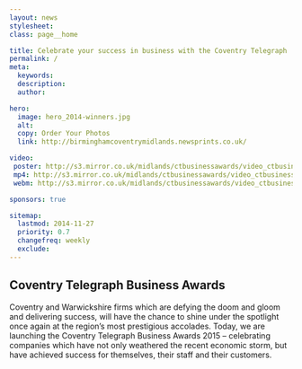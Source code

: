 ```yaml
---
layout: news
stylesheet:
class: page__home

title: Celebrate your success in business with the Coventry Telegraph
permalink: /
meta:
  keywords:
  description:
  author:

hero:
  image: hero_2014-winners.jpg
  alt:
  copy: Order Your Photos
  link: http://birminghamcoventrymidlands.newsprints.co.uk/

video:
 poster: http://s3.mirror.co.uk/midlands/ctbusinessawards/video_ctbusinessawards-2014.png
 mp4: http://s3.mirror.co.uk/midlands/ctbusinessawards/video_ctbusinessawards-2014.mp4
 webm: http://s3.mirror.co.uk/midlands/ctbusinessawards/video_ctbusinessawards-2014.webm

sponsors: true

sitemap:
  lastmod: 2014-11-27
  priority: 0.7
  changefreq: weekly
  exclude:
---
```


## Coventry Telegraph Business Awards

Coventry and Warwickshire firms which are defying the doom and gloom and delivering success, will have the chance to shine under the spotlight once again at the region&rsquo;s most prestigious accolades.
Today, we are launching the Coventry Telegraph Business Awards 2015 – celebrating companies which have not only weathered the recent economic storm, but have achieved success for themselves, their staff and their customers.

